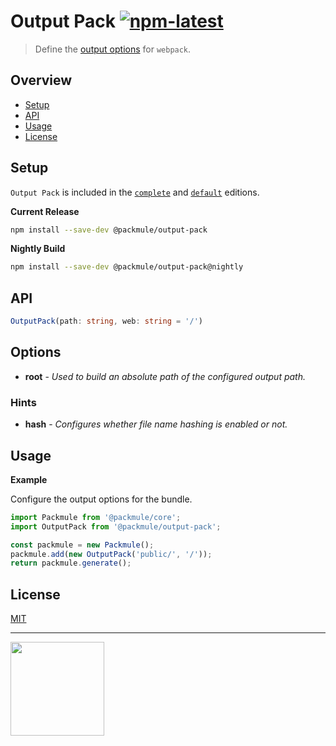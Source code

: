 # Output Pack [![npm-latest]][npm]

> Define the [output options](https://webpack.js.org/configuration/output/) for `webpack`.

## Overview

-   [Setup](#setup)
-   [API](#api)
-   [Usage](#usage)
-   [License](#license)

## Setup

`Output Pack` is included in the [`complete`][edition-complete] and [`default`][edition-default] editions.

**Current Release**

```bash
npm install --save-dev @packmule/output-pack
```

**Nightly Build**

```bash
npm install --save-dev @packmule/output-pack@nightly
```

## API

```typescript
OutputPack(path: string, web: string = '/')
```

## Options

-   **root** - _Used to build an absolute path of the configured output path._

### Hints

-   **hash** - _Configures whether file name hashing is enabled or not._

## Usage

**Example**

Configure the output options for the bundle.

```typescript
import Packmule from '@packmule/core';
import OutputPack from '@packmule/output-pack';

const packmule = new Packmule();
packmule.add(new OutputPack('public/', '/'));
return packmule.generate();
```

## License

[MIT](https://choosealicense.com/licenses/mit/)

---

[<img src="https://www.pixelart.at/fileadmin/images/logo-new/logo.svg" width="150">](https://www.pixelart.at/)

[packmule-hints]: https://www.npmjs.com/package/@packmule/core#hints
[packmule-api]: https://www.npmjs.com/package/@packmule/core#api
[npm]: https://www.npmjs.com/package/@packmule/output-pack
[npm-latest]: https://img.shields.io/npm/v/@packmule/output-pack/latest?color=%230AC2FF&label=release&style=for-the-badge
[edition-default]: https://www.npmjs.com/package/@packmule/default
[edition-complete]: https://www.npmjs.com/package/@packmule/complete
